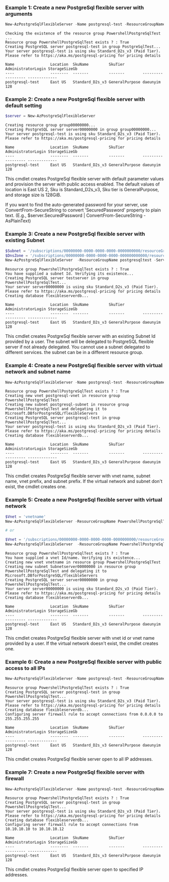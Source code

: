 ### Example 1: Create a new PostgreSql flexible server with arguments
```powershell
New-AzPostgreSqlFlexibleServer -Name postgresql-test -ResourceGroupName PowershellPostgreSqlTest -Location eastus -AdministratorUserName postgresqltest -AdministratorLoginPassword $password -Sku Standard_D2s_v3 -SkuTier GeneralPurpose -Version 12 -StorageInMb 131072 -PublicAccess none
```

```output
Checking the existence of the resource group PowershellPostgreSqlTest ...
Resource group PowershellPostgreSqlTest exists ? : True
Creating PostgreSQL server postgresql-test in group PostgreSqlTest...
Your server postgresql-test is using sku Standard_D2s_v3 (Paid Tier). Please refer to https://aka.ms/postgresql-pricing for pricing details

Name                Location  SkuName         SkuTier        AdministratorLogin StorageSizeGb
----                --------  -------         -------        ------------------ -------------
postgresql-test     East US   Standard_D2s_v3 GeneralPurpose daeunyim           128
```

### Example 2: Create a new PostgreSql flexible server with default setting
```powershell
$server = New-AzPostgreSqlFlexibleServer
```

```output
Creating resource group group00000000...
Creating PostgreSQL server server00000000 in group group00000000...
Your server postgresql-test is using sku Standard_D2s_v3 (Paid Tier). Please refer to https://aka.ms/postgresql-pricing for pricing details

Name                Location  SkuName         SkuTier        AdministratorLogin StorageSizeGb
----                --------  -------         -------        ------------------ -------------
postgresql-test     East US   Standard_D2s_v3 GeneralPurpose daeunyim           128
```

This cmdlet creates PostgreSql flexible server with default parameter values and provision the server with public access enabled. The default values of location is East US 2, Sku is Standard_D2s_v3, Sku tier is GeneralPurpose, and storage size is 128GiB.

If you want to find the auto-generated password for your server, use ConvertFrom-SecureString to convert 'SecuredPassword' property to plain text. (E.g., $server.SecuredPassword | ConvertFrom-SecureString -AsPlainText)

### Example 3: Create a new PostgreSql flexible server with existing Subnet
```powershell
$Subnet = '/subscriptions/00000000-0000-0000-0000-0000000000/resourceGroups/PowershellPostgreSqlTest/providers/Microsoft.Network/virtualNetworks/vnetname/subnets/subnetname'
$DnsZone = '/subscriptions/00000000-0000-0000-0000-000000000000/resourceGroups/postgresqltest/providers/Microsoft.Network/privateDnsZones/testserver.private.postgres.database.azure.com'
New-AzPostgreSqlFlexibleServer  -ResourceGroupName postgresqltest -ServerName testserver -Subnet $Subnet -PrivateDnsZone $DnsZone
```

```output
Resource group PowershellPostgreSqlTest exists ? : True
You have supplied a subnet Id. Verifying its existence...
Creating PostgreSQL server testserver in group PowershellPostgreSqlTest...
Your server server00000000 is using sku Standard_D2s_v3 (Paid Tier). Please refer to https://aka.ms/postgresql-pricing for pricing details
Creating database flexibleserverdb...

Name                Location  SkuName         SkuTier        AdministratorLogin StorageSizeGb
----                --------  -------         -------        ------------------ -------------
postgresql-test     East US   Standard_D2s_v3 GeneralPurpose daeunyim           128
```

This cmdlet creates PostgreSql flexible server with an existing Subnet Id provided by a user. The subnet will be delegated to PostgreSQL flexible server if not already delegated. You cannot use a subnet delegated to different services. the subnet can be in a different resource group.

### Example 4: Create a new PostgreSql flexible server with virtual network and subnet name
```powershell
New-AzPostgreSqlFlexibleServer -Name postgresql-test -ResourceGroupName PowershellPostgreSqlTest -Vnet postgresql-vnet -Subnet postgresql-subnet -VnetPrefix 10.0.0.0/16 -SubnetPrefix 10.0.0.0/24 -PrivateDnsZone /subscriptions/00000000-0000-0000-0000-000000000000/resourceGroups/PowershellPostgreSqlTest/providers/Microsoft.Network/privateDnsZones/postgresql-test.private.postgres.database.azure.com
```

```output
Resource group PowershellPostgreSqlTest exists ? : True
Creating new vnet postgresql-vnet in resource group PowershellPostgreSqlTest
Creating new subnet postgresql-subnet in resource group PowershellPostgreSqlTest and delegating it to Microsoft.DBforPostgreSQL/flexibleServers
Creating PostgreSQL server postgresql-test in group PowershellPostgreSqlTest...
Your server postgresql-test is using sku Standard_D2s_v3 (Paid Tier). Please refer to https://aka.ms/postgresql-pricing for pricing details
Creating database flexibleserverdb...

Name                Location  SkuName         SkuTier        AdministratorLogin StorageSizeGb
----                --------  -------         -------        ------------------ -------------
postgresql-test     East US   Standard_D2s_v3 GeneralPurpose daeunyim           128
```

This cmdlet creates PostgreSql flexible server with vnet name, subnet name, vnet prefix, and subnet prefix. If the virtual network and subnet don't exist, the cmdlet creates one.

### Example 5: Create a new PostgreSql flexible server with virtual network
```powershell
$Vnet = 'vnetname'
New-AzPostgreSqlFlexibleServer -ResourceGroupName PowershellPostgreSqlTest -Vnet $Vnet -PrivateDnsZone /subscriptions/00000000-0000-0000-0000-000000000000/resourceGroups/PowershellPostgreSqlTest/providers/Microsoft.Network/privateDnsZones/testserver.private.postgres.database.azure.com

# or

$Vnet = '/subscriptions/00000000-0000-0000-0000-0000000000/resourceGroups/PowershellPostgreSqlTest/providers/Microsoft.Network/virtualNetworks/vnetname'
New-AzPostgreSqlFlexibleServer  -ResourceGroupName PowershellPostgreSqlTest -Vnet $Vnet -PrivateDnsZone /subscriptions/00000000-0000-0000-0000-000000000000/resourceGroups/PowershellPostgreSqlTest/providers/Microsoft.Network/privateDnsZones/testserver.private.postgres.database.azure.com
```

```output
Resource group PowershellPostgreSqlTest exists ? : True
You have supplied a vnet Id/name. Verifying its existence...
Creating new vnet vnetname in resource group PowershellPostgreSqlTest
Creating new subnet Subnetserver00000000 in resource group PowershellPostgreSqlTest and delegating it to Microsoft.DBforPostgreSQL/flexibleServers
Creating PostgreSQL server server00000000 in group PowershellPostgreSqlTest...
Your server server00000000 is using sku Standard_D2s_v3 (Paid Tier). Please refer to https://aka.ms/postgresql-pricing for pricing details
Creating database flexibleserverdb...

Name                Location  SkuName         SkuTier        AdministratorLogin StorageSizeGb
----                --------  -------         -------        ------------------ -------------
postgresql-test     East US   Standard_D2s_v3 GeneralPurpose daeunyim           128
```

This cmdlet creates PostgreSql flexible server with vnet id or vnet name provided by a user. If the virtual network doesn't exist, the cmdlet creates one.

### Example 6: Create a new PostgreSql flexible server with public access to all IPs
```powershell
New-AzPostgreSqlFlexibleServer -Name postgresql-test -ResourceGroupName PowershellPostgreSqlTest -PublicAccess All
```

```output
Resource group PowershellPostgreSqlTest exists ? : True
Creating PostgreSQL server postgresql-test in group PowershellPostgreSqlTest...
Your server postgresql-test is using sku Standard_D2s_v3 (Paid Tier). Please refer to https://aka.ms/postgresql-pricing for pricing details
Creating database flexibleserverdb...
Configuring server firewall rule to accept connections from 0.0.0.0 to 255.255.255.255

Name                Location  SkuName         SkuTier        AdministratorLogin StorageSizeGb
----                --------  -------         -------        ------------------ -------------
postgresql-test     East US   Standard_D2s_v3 GeneralPurpose daeunyim           128
```

This cmdlet creates PostgreSql flexible server open to all IP addresses.

### Example 7: Create a new PostgreSql flexible server with firewall
```powershell
New-AzPostgreSqlFlexibleServer -Name postgresql-test -ResourceGroupName PowershellPostgreSqlTest -PublicAccess 10.10.10.10-10.10.10.12
```

```output
Resource group PowershellPostgreSqlTest exists ? : True
Creating PostgreSQL server postgresql-test in group PowershellPostgreSqlTest...
Your server postgresql-test is using sku Standard_D2s_v3 (Paid Tier). Please refer to https://aka.ms/postgresql-pricing for pricing details
Creating database flexibleserverdb...
Configuring server firewall rule to accept connections from 10.10.10.10 to 10.10.10.12

Name                Location  SkuName         SkuTier        AdministratorLogin StorageSizeGb
----                --------  -------         -------        ------------------ -------------
postgresql-test     East US   Standard_D2s_v3 GeneralPurpose daeunyim           128
```

This cmdlet creates PostgreSql flexible server open to specified IP addresses.
